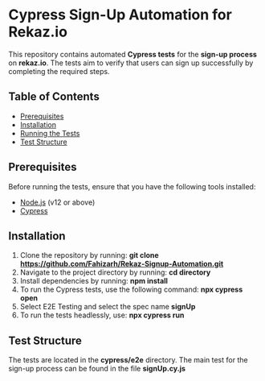 # Cypress Sign-Up Automation for Rekaz.io

This repository contains automated **Cypress tests** for the **sign-up process** on **rekaz.io**. The tests aim to verify that users can sign up successfully by completing the required steps.

## Table of Contents

- [Prerequisites](#prerequisites)
- [Installation](#installation)
- [Running the Tests](#running-the-tests)
- [Test Structure](#test-structure)

## Prerequisites

Before running the tests, ensure that you have the following tools installed:

- [Node.js](https://nodejs.org/) (v12 or above)
- [Cypress](https://www.cypress.io/)

## Installation

1. Clone the repository by running: **git clone https://github.com/Fahizarh/Rekaz-Signup-Automation.git**
2. Navigate to the project directory by running: **cd directory**
3. Install dependencies by running: **npm install**
4. To run the Cypress tests, use the following command: **npx cypress open**
5. Select E2E Testing and select the spec name **signUp**
6. To run the tests headlessly, use: **npx cypress run**

## Test Structure
The tests are located in the **cypress/e2e** directory. The main test for the sign-up process can be found in the file **signUp.cy.js**
